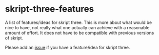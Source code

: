 # skript-three-features
A list of features/ideas for skript three. This is more about what would be nice to have, not really what one actually can achieve with a reasonable amount of effort. It does not have to be compatible with previous versions of skript.

Please add an [issue](https://github.com/bi0qaw/skript-three-features/issues) if you have a feature/idea for skript three.

